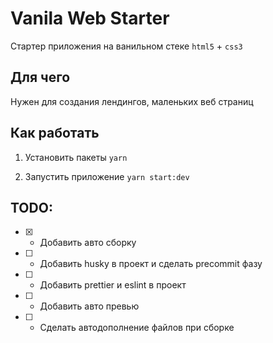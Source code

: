 # Vanila Web Starter

Стартер приложения на ванильном стеке `html5` + `css3`

## Для чего

Нужен для создания лендингов, маленьких веб страниц

## Как работать

1) Установить пакеты `yarn`

2) Запустить приложение `yarn start:dev`

## TODO:

- [x] - Добавить авто сборку

- [ ] - Добавить husky в проект и сделать precommit фазу

- [ ] - Добавить prettier и eslint в проект

- [ ] - Добавить авто превью

- [ ] - Сделать автодополнение файлов при сборке
